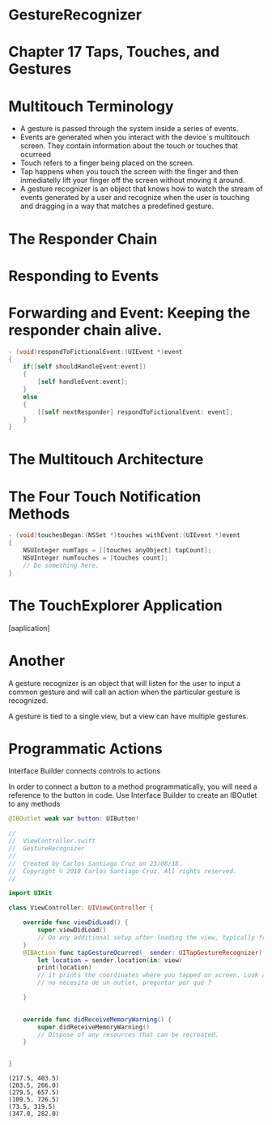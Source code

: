 # GestureRecognizer

# Chapter 17 Taps, Touches, and Gestures

# Multitouch Terminology

- A gesture is passed through the system inside a series of events.
- Events are generated when you interact with the device´s multitouch screen. They contain information about the touch or touches that ocurreed
- Touch refers to a finger being placed on the screen.
- Tap happens when you touch the screen with the finger and then inmediatelly lift your finger off the screen without moving it around.
- A gesture recognizer is an object that knows how to watch the stream of events generated by a user and recognize when the user is touching and dragging in a way that matches a predefined gesture.

# The Responder Chain

# Responding to Events

# Forwarding and Event: Keeping the responder chain alive.

``` objective-c
- (void)respondToFictionalEvent:(UIEvent *)event
{   
    if([self shouldHandleEvent:event])
    {
        [self handleEvent:event];
    }
    else 
    {
        [[self nextResponder] respondToFictionalEvent: event];
    }
}
```

# The Multitouch Architecture

# The Four Touch Notification Methods

``` objective-c
- (void)touchesBegan:(NSSet *)touches withEvent:(UIEvent *)event
{
    NSUInteger numTaps = [[touches anyObject] tapCount];
    NSUInteger numTouches = [touches count];
    // Do something here.
}
```

# The TouchExplorer Application

[aaplication]

# Another 

A gesture recognizer is an object that will listen for the user to input a common gesture and will call an action when the particular gesture is recognized.

A gesture is tied to a single view, but a view can have multiple gestures.

# Programmatic Actions

Interface Builder connects controls to actions

In order to connect a button to a method programmatically, you will need a reference to the button in code. Use Interface Builder to create an IBOutlet to any methods

``` swift
@IBOutlet weak var button: UIButton!
```

``` swift
//
//  ViewController.swift
//  GestureRecognizer
//
//  Created by Carlos Santiago Cruz on 23/08/18.
//  Copyright © 2018 Carlos Santiago Cruz. All rights reserved.
//

import UIKit

class ViewController: UIViewController {

    override func viewDidLoad() {
        super.viewDidLoad()
        // Do any additional setup after loading the view, typically from a nib.
    }
    @IBAction func tapGestureOcurred(_ sender: UITapGestureRecognizer) {
        let location = sender.location(in: view)
        print(location)
        // it prints the coordinates where you tapped on screen. Look at the console
        // no necesita de un outlet, preguntar por qué ?

    }
    

    override func didReceiveMemoryWarning() {
        super.didReceiveMemoryWarning()
        // Dispose of any resources that can be recreated.
    }


}
```

``` console
(217.5, 403.5)
(203.5, 266.0)
(279.5, 657.5)
(109.5, 726.5)
(73.5, 319.5)
(347.0, 282.0)

